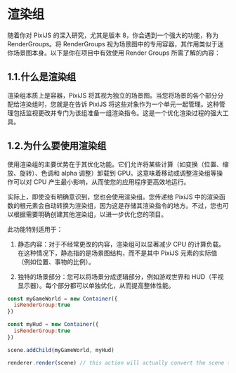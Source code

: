 
# 渲染组
随着你对 PixiJS 的深入研究，尤其是版本 8，你会遇到一个强大的功能，称为 RenderGroups。将 RenderGroups 视为场景图中的专用容器，其作用类似于迷你场景图本身。以下是你在项目中有效使用 Render Groups 所需了解的内容：

## 1.1.什么是渲染组
渲染组本质上是容器，PixiJS 将其视为独立的场景图。当您将场景的各个部分分配给渲染组时，您就是在告诉 PixiJS 将这些对象作为一个单元一起管理。这种管理包括监视更改并专门为该组准备一组渲染指令。这是一个优化渲染过程的强大工具。


## 1.2.为什么要使用渲染组
使用渲染组的主要优势在于其优化功能。它们允许将某些计算（如变换（位置、缩放、旋转）、色调和 alpha 调整）卸载到 GPU。这意味着移动或调整渲染组等操作可以对 CPU 产生最小影响，从而使您的应用程序更高效地运行。

实际上，即使没有明确意识到，您也会使用渲染组。您传递给 PixiJS 中的渲染函数的根元素会自动转换为渲染组，因为这是存储其渲染指令的地方。不过，您也可以根据需要明确创建其他渲染组，以进一步优化您的项目。

此功能特别适用于：
1. 静态内容：对于不经常更改的内容，渲染组可以显著减少 CPU 的计算负载。在这种情况下，静态指的是场景图结构，而不是其中 PixiJS 元素的实际值（例如位置、事物的比例）。

2. 独特的场景部分：您可以将场景分成逻辑部分，例如游戏世界和 HUD（平视显示器）。每个部分都可以单独优化，从而提高整体性能。

```js
const myGameWorld = new Container({
  isRenderGroup:true
})

const myHud = new Container({
  isRenderGroup:true
})

scene.addChild(myGameWorld, myHud)

renderer.render(scene) // this action will actually convert the scene to a render group under the hood
```

